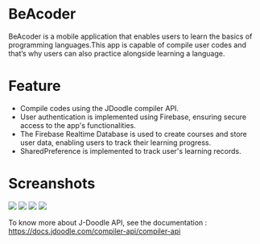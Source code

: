 # BeAcoder
BeAcoder is a mobile application that enables users to learn the basics of programming languages.This app is capable of
compile user codes and that’s why users can also practice alongside learning a language.

# Feature 
- Compile codes using the JDoodle compiler API.
- User authentication is implemented using Firebase, ensuring secure access to the app's functionalities.
- The Firebase Realtime Database is used to create courses and store user data, enabling users to track their learning progress.
- SharedPreference is implemented to track user's learning records.

# Screanshots
<img src="https://beacoder-application.s3.ap-southeast-2.amazonaws.com/ss/beacoder1.jpg" width="match_parent"> <img src="https://beacoder-application.s3.ap-southeast-2.amazonaws.com/ss/beacoder2.jpg" width="match_parent"> <img src="https://beacoder-application.s3.ap-southeast-2.amazonaws.com/ss/beacoder3.jpg" width="match_parent"> <img src="https://beacoder-application.s3.ap-southeast-2.amazonaws.com/ss/beacoder4.jpg" width="match_parent">

To know more about J-Doodle API, see the documentation : https://docs.jdoodle.com/compiler-api/compiler-api
